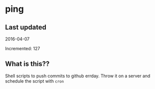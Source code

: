 # ping

## Last updated
2016-04-07

Incremented: 127

## What is this?? 
Shell scripts to push commits to github errday. Throw it on a server and schedule the script with `cron`
